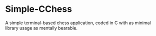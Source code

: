 # Simple-CChess
A simple terminal-based chess application, coded in C with as minimal library usage as mentally bearable.
